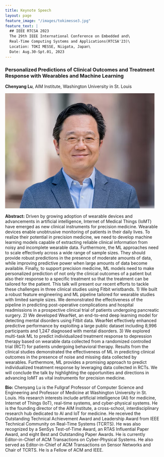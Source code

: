 ```yaml
---
title: Keynote Speech
layout: page
feature_image: "/images/tokimesse3.jpg"
feature_text: |
  ## IEEE RTCSA 2023
  The 29th IEEE International Conference on Embedded and\
  Real-Time Computing Systems and Applications(RTCSA'23)\
  Location: TOKI MESSE, Niigata, Japan\
  Date: Aug.30-Spt.01, 2023
---
```


### Personalized Predictions of Clinical Outcomes and Treatment Response with Wearables and Machine Learning

**Chenyang Lu**, AIM Institute, Washington University in St. Louis


<a style="background-image: none;" ><img src="/images/photos/Chenyang_Lu_2022.jpg" alt="Chenyang Lu" /></a>   

**Abstract:** Driven by growing adoption of wearable devices and advancements in artificial intelligence, Internet of Medical Things (IoMT) have emerged as new clinical instruments for precision medicine. Wearable devices enable unobtrusive monitoring of patients in their daily lives. To realize their potential in precision medicine, we need to develop machine learning models capable of extracting reliable clinical information from noisy and incomplete wearable data. Furthermore, the ML approaches need to scale effectively across a wide range of sample sizes. They should provide robust predictions in the presence of moderate amounts of data, while improving predictive power when large amounts of data become available. Finally, to support precision medicine, ML models need to make personalized prediction of not only the clinical outcomes of a patient but also their response to a specific treatment so that the treatment can be tailored for the patient. This talk will present our recent efforts to tackle these challenges in three clinical studies using Fitbit wristbands. 1) We built a robust feature engineering and ML pipeline tailored for wearable studies with limited sample sizes. We demonstrated the effectiveness of the pipeline in predicting post-operative complications and hospital readmissions in a prospective clinical trial of patients undergoing pancreatic surgery. 2) We developed WearNet, an end-to-end deep learning model for detecting mental disorders using Fitbit data. WearNet effectively enhanced predictive performance by exploiting a large public dataset including 8,996 participants and 1,247 diagnosed with mental disorders. 3) We explored multi-task ML to predict individualized treatment response to depression therapy based on wearable data collected from a randomized controlled trial (RCT) for patients undergoing behavioral therapy. Results from the clinical studies demonstrated the effectiveness of ML in predicting clinical outcomes in the presence of noise and missing data collected by wearables. Furthermore, ML provides a promising approach to predict individualized treatment response by leveraging data collected in RCTs. We will conclude the talk by highlighting the opportunities and directions in advancing IoMT as vital instruments for precision medicine.

**Bio:** Chenyang Lu is the Fullgraf Professor of Computer Science and Engineering and Professor of Medicine at Washington University in St. Louis. His research interests include artificial intelligence (AI) for medicine, Internet of Things (IoT), real-time systems, and cyber-physical systems. He is the founding director of the AIM Institute, a cross-school, interdisciplinary research hub dedicated to AI and IoT for medicine. He received the Outstanding Technical Achievement Award and Leadership Award from IEEE Technical Community on Real-Time Systems (TCRTS). He was also recognized by a SenSys Test-of-Time Award, an RTAS Influential Paper Award, and eight Best and Outstanding Paper Awards. He is currently Editor-in-Chief of ACM Transactions on Cyber-Physical Systems. He also served as Editor-in-Chief of ACM Transactions on Sensor Networks and Chair of TCRTS. He is a Fellow of ACM and IEEE.
